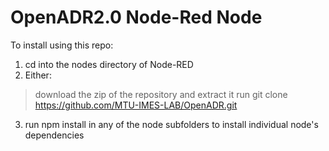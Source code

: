 # OpenADR2.0 Node-Red Node

To install using this repo:

1. cd into the nodes directory of Node-RED
2. Either:
>download the zip of the repository and extract it
>run git clone https://github.com/MTU-IMES-LAB/OpenADR.git
3. run npm install in any of the node subfolders to install individual node's dependencies
